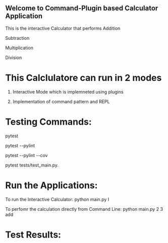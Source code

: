 ## Welcome to Command-Plugin based Calculator Application 

This is the interactive Calculator that performs 
Addition

Subtraction

Multiplication

Division

# This Calclulatore can run in 2 modes

1) Interactive Mode which is implemneted using plugins

2) Implementation of command pattern and REPL

# Testing Commands:

pytest 

pytest --pylint

pytest --pylint --cov

pytest tests/test_main.py.


# Run the Applications:
To run the Interactive Calculator: python main.py I

To perfomr the calculation directly from Command Line:  python main.py 2 3 add


# Test Results:

